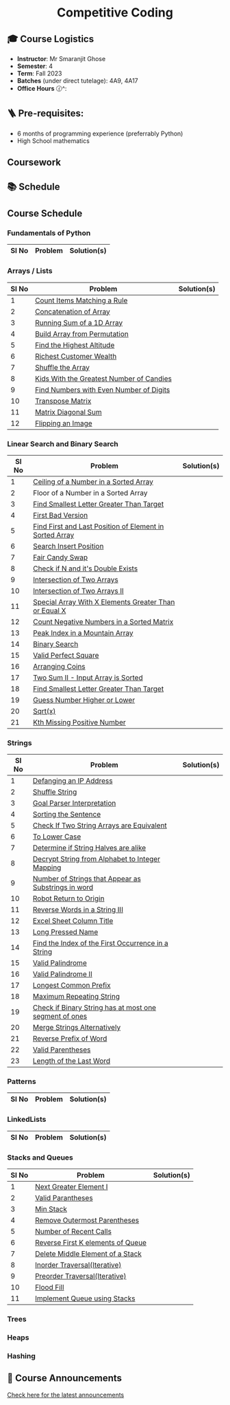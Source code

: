 <h1 align="center"> Competitive Coding </h1>


## 🎓 Course Logistics

- **Instructor**: Mr Smaranjit Ghose
- **Semester**: 4
- **Term**: Fall 2023
- **Batches** (under direct tutelage): 4A9, 4A17
- **Office Hours** 🕜^:


## 🪜 Pre-requisites:

- 6 months of programming experience (preferrably Python)
- High School mathematics

## Coursework



## 📚 Schedule

<!--
| Week | Topic | Practice Problems |Quiz / Assignment(s) |
|------| ------|-------------------|---------------------|
|Week 1| Foundations of Python | [Palindrome Number](https://leetcode.com/problems/palindrome-number/), [Defanging an IP Address](https://leetcode.com/problems/defanging-an-ip-address/), [Convert the Temperature](https://leetcode.com/problems/convert-the-temperature/), [Jewels and Stones](https://leetcode.com/problems/jewels-and-stones), [Richest Customer Wealth](https://leetcode.com/problems/richest-customer-wealth), [Smallest Even Multiple](https://leetcode.com/problems/smallest-even-multiple), [Concatenation of Array](https://leetcode.com/problems/concatenation-of-array), [To Lower Case](https://leetcode.com/problems/to-lower-case/submissions/1114953443/),[Find Words Containing Character](https://leetcode.com/problems/find-words-containing-character), [Number of Employees Who Met Target](https://leetcode.com/problems/number-of-employees-who-met-the-target) [First Missing Positive](https://leetcode.com/problems/first-missing-positive) | |

-->

## Course Schedule

### Fundamentals of Python

|Sl No|Problem|Solution(s)|
|-----|-------|-----------|

### Arrays / Lists

|Sl No|Problem|Solution(s)|
|-----|-------|-----------|
|1|[Count Items Matching a Rule](https://leetcode.com/problems/count-items-matching-a-rule/description/) ||
|2|[Concatenation of Array](https://leetcode.com/problems/concatenation-of-array/description/) ||
|3| [Running Sum of a 1D Array](https://leetcode.com/problems/running-sum-of-1d-array/description/) ||
|4| [Build Array from Permutation](https://leetcode.com/problems/build-array-from-permutation/description/)||
|5| [Find the Highest Altitude](https://leetcode.com/problems/find-the-highest-altitude/description/) | |
|6| [Richest Customer Wealth](https://leetcode.com/problems/richest-customer-wealth/description/) | |
|7| [Shuffle the Array](https://leetcode.com/problems/shuffle-the-array/description/) ||
|8| [Kids With the Greatest Number of Candies](https://leetcode.com/problems/kids-with-the-greatest-number-of-candies/description/)||
|9| [Find Numbers with Even Number of Digits](https://leetcode.com/problems/find-numbers-with-even-number-of-digits/description/) | |
|10| [Transpose Matrix](https://leetcode.com/problems/transpose-matrix/description/) | |
|11| [Matrix Diagonal Sum](https://leetcode.com/problems/matrix-diagonal-sum/description/) | |
|12| [Flipping an Image](https://leetcode.com/problems/flipping-an-image/description/) | |


### Linear Search and Binary Search

|Sl No|Problem|Solution(s)|
|-----|-------|-----------|
|1| [Ceiling of a Number in a Sorted Array](https://www.geeksforgeeks.org/ceiling-in-a-sorted-array/) | |
|2| Floor of a Number in a Sorted Array | |
|3 | [Find Smallest Letter Greater Than Target](https://leetcode.com/problems/find-smallest-letter-greater-than-target/description/) | |
|4|[First Bad Version](https://leetcode.com/problems/first-bad-version/description/) | |
|5| [Find First and Last Position of Element in Sorted Array](https://leetcode.com/problems/find-first-and-last-position-of-element-in-sorted-array/description/) ||
|6|[Search Insert Position](https://leetcode.com/problems/search-insert-position/description/) ||
|7| [Fair Candy Swap](https://leetcode.com/problems/fair-candy-swap/description/) ||
|8|[Check if N and it's Double Exists](https://leetcode.com/problems/check-if-n-and-its-double-exist/description/)||
|9|[Intersection of Two Arrays](https://leetcode.com/problems/intersection-of-two-arrays/description/) ||
|10|[Intersection of Two Arrays II](https://leetcode.com/problems/intersection-of-two-arrays-ii/description/) ||
|11|[Special Array With X Elements Greater Than or Equal X](https://leetcode.com/problems/special-array-with-x-elements-greater-than-or-equal-x/description/) ||
|12|[Count Negative Numbers in a Sorted Matrix](https://leetcode.com/problems/count-negative-numbers-in-a-sorted-matrix/description/)||
|13| [Peak Index in a Mountain Array](https://leetcode.com/problems/peak-index-in-a-mountain-array/description/)||
|14| [Binary Search](https://leetcode.com/problems/binary-search/) | |
|15|[Valid Perfect Square](https://leetcode.com/problems/valid-perfect-square/description/)||
|16|[Arranging Coins](https://leetcode.com/problems/arranging-coins/description/)||
|17| [Two Sum II - Input Array is Sorted](https://leetcode.com/problems/two-sum-ii-input-array-is-sorted/description/) ||
|18| [Find Smallest Letter Greater Than Target](https://leetcode.com/problems/find-smallest-letter-greater-than-target/description/) ||
|19| [Guess Number Higher or Lower](https://leetcode.com/problems/guess-number-higher-or-lower/description/)
|20| [Sqrt(x)](https://leetcode.com/problems/sqrtx/description/) | |
|21| [Kth Missing Positive Number](https://leetcode.com/problems/kth-missing-positive-number/description/) ||

### Strings

|Sl No|Problem|Solution(s)|
|-----|-------|-----------|
|1| [Defanging an IP Address](https://leetcode.com/problems/defanging-an-ip-address/) | |
|2| [Shuffle String](https://leetcode.com/problems/shuffle-string/) | |
|3| [Goal Parser Interpretation](https://leetcode.com/problems/goal-parser-interpretation/) | |
|4| [Sorting the Sentence](https://leetcode.com/problems/count-items-matching-a-rule/) | |
|5| [Check If Two String Arrays are Equivalent](https://leetcode.com/problems/check-if-two-string-arrays-are-equivalent/) ||
|6| [To Lower Case](https://leetcode.com/problems/to-lower-case/) | |
|7| [Determine if String Halves are alike](https://leetcode.com/problems/determine-if-string-halves-are-alike/) | |
|8| [Decrypt String from Alphabet to Integer Mapping](https://leetcode.com/problems/decrypt-string-from-alphabet-to-integer-mapping/) | |
|9| [Number of Strings that Appear as Substrings in word](https://leetcode.com/problems/number-of-strings-that-appear-as-substrings-in-word/) | |
|10| [Robot Return to Origin](https://leetcode.com/problems/robot-return-to-origin/) | |
|11| [Reverse Words in a String III](https://leetcode.com/problems/reverse-words-in-a-string-iii/) | |
|12| [Excel Sheet Column Title](https://leetcode.com/problems/excel-sheet-column-title/) ||
|13| [Long Pressed Name](https://leetcode.com/problems/long-pressed-name/) || 
|14| [Find the Index of the First Occurrence in a String](https://leetcode.com/problems/find-the-index-of-the-first-occurrence-in-a-string/) ||
|15| [Valid Palindrome](https://leetcode.com/problems/valid-palindrome/) | |
|16| [Valid Palindrome II](https://leetcode.com/problems/valid-palindrome-ii/) ||
|17| [Longest Common Prefix](https://leetcode.com/problems/longest-common-prefix/) || 
|18| [Maximum Repeating String](https://leetcode.com/problems/maximum-repeating-substring/) | |
|19| [Check if Binary String has at most one segment of ones](https://leetcode.com/problems/check-if-binary-string-has-at-most-one-segment-of-ones/) | |
|20| [Merge Strings Alternatively](https://leetcode.com/problems/merge-strings-alternately/) ||
|21| [Reverse Prefix of Word](https://leetcode.com/problems/reverse-prefix-of-word/) ||
|22| [Valid Parentheses](https://leetcode.com/problems/valid-parentheses/) ||
|23| [Length of the Last Word](https://leetcode.com/problems/length-of-last-word/)




### Patterns

|Sl No|Problem|Solution(s)|
|-----|-------|-----------|

### LinkedLists

|Sl No|Problem|Solution(s)|
|-----|-------|-----------|

### Stacks and Queues

|Sl No|Problem|Solution(s)|
|-----|-------|-----------|
|1|[Next Greater Element I](https://leetcode.com/problems/next-greater-element-i/description/) | |
|2|[Valid Parantheses](https://leetcode.com/problems/valid-parentheses/description/) | |
|3|[Min Stack](https://leetcode.com/problems/min-stack/description/) | |
|4|[Remove Outermost Parentheses](https://leetcode.com/problems/remove-outermost-parentheses/description/) | |
|5| [Number of Recent Calls](https://leetcode.com/problems/number-of-recent-calls/description/) | |
|6| [Reverse First K elements of Queue](https://practice.geeksforgeeks.org/problems/reverse-first-k-elements-of-queue/1) | |
|7| [Delete Middle Element of a Stack](https://practice.geeksforgeeks.org/problems/delete-middle-element-of-a-stack/1) | |
|8| [Inorder Traversal(Iterative)](https://practice.geeksforgeeks.org/problems/inorder-traversal-iterative/1) | |
|9| [Preorder Traversal(Iterative)](https://practice.geeksforgeeks.org/problems/preorder-traversal-iterative/1) | |
|10| [Flood Fill](https://leetcode.com/problems/flood-fill/description/) | | 
|11 | [Implement Queue using Stacks](https://leetcode.com/problems/implement-queue-using-stacks/description/) | |




### Trees

### Heaps

### Hashing



           

## 📢 Course Announcements 

[Check here for the latest announcements](./Announcements.MD)





